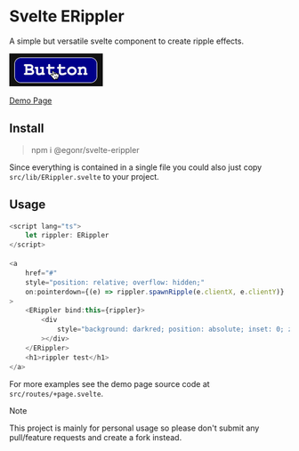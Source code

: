 # Svelte ERippler
A simple but versatile svelte component to create ripple effects.

[![ripple demo](ripple-demo.gif)](https://egon-r.github.io/svelte-erippler/)

[Demo Page](https://egon-r.github.io/svelte-erippler/)

## Install

> npm i @egonr/svelte-erippler

Since everything is contained in a single file you could also just copy `src/lib/ERippler.svelte` to your project. 

## Usage

```ts
<script lang="ts">
    let rippler: ERippler
</script>

<a
    href="#"
    style="position: relative; overflow: hidden;"
    on:pointerdown={(e) => rippler.spawnRipple(e.clientX, e.clientY)}
>
    <ERippler bind:this={rippler}>
        <div
            style="background: darkred; position: absolute; inset: 0; z-index: -1;"
        ></div>
    </ERippler>
    <h1>rippler test</h1>
</a>
```

For more examples see the demo page source code at `src/routes/+page.svelte`.

> [!NOTE]
> This project is mainly for personal usage so please don't submit any pull/feature requests and create a fork instead.

